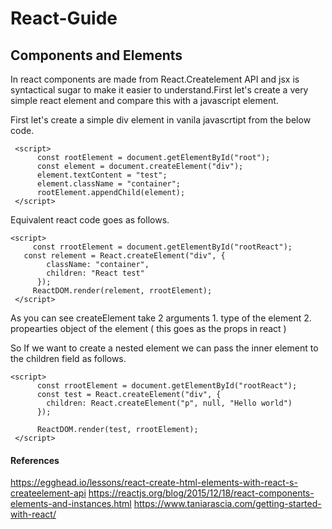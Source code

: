 # React-Guide

## Components and Elements

In react components are made from React.Createlement API and jsx is syntactical sugar to make it easier to understand.First let's create a very simple react element and compare this with a javascript element.

First let's create a simple div element in vanila javascrtipt from the below code.

```
 <script>
      const rootElement = document.getElementById("root");
      const element = document.createElement("div");
      element.textContent = "test";
      element.className = "container";
      rootElement.appendChild(element);
 </script>
```

Equivalent react code goes as follows.

```
<script>
     const rrootElement = document.getElementById("rootReact");
   const relement = React.createElement("div", {
        className: "container",
        children: "React test"
      });
     ReactDOM.render(relement, rrootElement);
 </script>

```
As you can see createElement take 2 arguments 
    1. type of the element
    2. propearties object of the element ( this goes as the props in react )
    
So If we want to create a nested element we can pass the inner element to the children field as follows.

```
<script>
      const rrootElement = document.getElementById("rootReact");
      const test = React.createElement("div", {
        children: React.createElement("p", null, "Hello world")
      });

      ReactDOM.render(test, rrootElement);
 </script>
````
#### References

https://egghead.io/lessons/react-create-html-elements-with-react-s-createelement-api
https://reactjs.org/blog/2015/12/18/react-components-elements-and-instances.html
https://www.taniarascia.com/getting-started-with-react/
